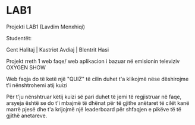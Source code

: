 # LAB1

Projekti LAB1 (Lavdim Menxhiqi)

Studentët:

Gent Halitaj | Kastriot Avdiaj | Blentrit Hasi

Projekt rreth 1 web faqe/ web aplikacion i bazuar në emisionin televiziv OXYGEN SHOW

Web faqja do të ketë një "QUIZ" të cilin duhet t'a klikojmë nëse dëshirojme t'i nënshtrohemi atij kuizi

Për t'ju nënshtruar këtij kuizi së pari duhet të jemi të regjistruar në faqe, arsyeja është se do t'i mbajmë të dhënat për të gjithe anëtaret të cilët kanë marrë pjesë dhe t'a krijojmë një leaderboard për shfaqjen e pikëve të të gjithë anetareve.
